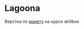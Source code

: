 # Lagoona


Верстка по <a href ="https://www.figma.com/file/tjkkfkHDXlGscyVbS3emln/Lagoona?type=design&node-id=370726-57&mode=dev">макету</a>  на курсе skillbox

